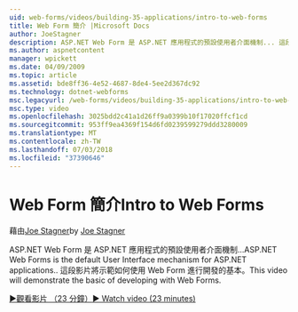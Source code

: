 ```yaml
---
uid: web-forms/videos/building-35-applications/intro-to-web-forms
title: Web Form 簡介 |Microsoft Docs
author: JoeStagner
description: ASP.NET Web Form 是 ASP.NET 應用程式的預設使用者介面機制... 這段影片將示範如何使用 Web Form 進行開發的基本。
ms.author: aspnetcontent
manager: wpickett
ms.date: 04/09/2009
ms.topic: article
ms.assetid: bde8ff36-4e52-4687-8de4-5ee2d367dc92
ms.technology: dotnet-webforms
msc.legacyurl: /web-forms/videos/building-35-applications/intro-to-web-forms
msc.type: video
ms.openlocfilehash: 3025bdd2c41a1d26ff9a0399b10f17020ffcf1cd
ms.sourcegitcommit: 953ff9ea4369f154d6fd0239599279ddd3280009
ms.translationtype: MT
ms.contentlocale: zh-TW
ms.lasthandoff: 07/03/2018
ms.locfileid: "37390646"
---
```

<a name="intro-to-web-forms"></a><span data-ttu-id="c2ba3-104">Web Form 簡介</span><span class="sxs-lookup"><span data-stu-id="c2ba3-104">Intro to Web Forms</span></span>
====================
<span data-ttu-id="c2ba3-105">藉由[Joe Stagner](https://github.com/JoeStagner)</span><span class="sxs-lookup"><span data-stu-id="c2ba3-105">by [Joe Stagner](https://github.com/JoeStagner)</span></span>

<span data-ttu-id="c2ba3-106">ASP.NET Web Form 是 ASP.NET 應用程式的預設使用者介面機制...</span><span class="sxs-lookup"><span data-stu-id="c2ba3-106">ASP.NET Web Forms is the default User Interface mechanism for ASP.NET applications..</span></span> <span data-ttu-id="c2ba3-107">這段影片將示範如何使用 Web Form 進行開發的基本。</span><span class="sxs-lookup"><span data-stu-id="c2ba3-107">This video will demonstrate the basic of developing with Web Forms.</span></span>

[<span data-ttu-id="c2ba3-108">&#9654;觀看影片 （23 分鐘）</span><span class="sxs-lookup"><span data-stu-id="c2ba3-108">&#9654; Watch video (23 minutes)</span></span>](https://channel9.msdn.com/Blogs/ASP-NET-Site-Videos/intro-to-web-forms)
